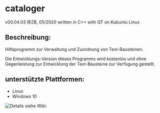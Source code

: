 # cataloger 
v00.04.03 @ZB, 
05/2020 written in C++ with QT on Kubuntu Linux

## Beschreibung:
Hilfsprogramm zur Verwaltung und Zuordnung von Text-Bausteinen.

Die Entwicklungs-Version dieses Programms wird kostenlos und ohne Gegenleistung zur Entwicklung der Text-Bausteine zur Verfügung gestellt.

## unterstützte Plattformen:
* Linux
* Windows 10

![Details siehe Wiki: ](https://github.com/Zheng-Bote/itis-cataloger/wiki)
